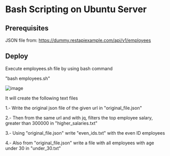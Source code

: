 # Bash Scripting on Ubuntu Server

## Prerequisites
JSON file from:
https://dummy.restapiexample.com/api/v1/employees

## Deploy
Execute employees.sh file by using bash command

"bash employees.sh"

![image](https://user-images.githubusercontent.com/22846310/184939495-0b6c6b6d-2fda-430f-9fa7-21fd88960dab.png)

It will create the following text files

1.- Write the original json file of the given url in "original_file.json"

2.- Then from the same url and with jq, filters the top employee salary, greater than 300000 in "higher_salaries.txt"

3.- Using "original_file.json" write "even_ids.txt" with the even ID employees

4.- Also from "original_file.json" write a file with all employees with age under 30 in "under_30.txt"
